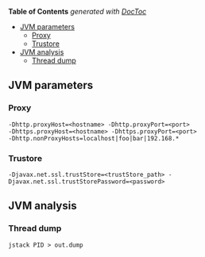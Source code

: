 <!-- START doctoc generated TOC please keep comment here to allow auto update -->
<!-- DON'T EDIT THIS SECTION, INSTEAD RE-RUN doctoc TO UPDATE -->
**Table of Contents**  *generated with [DocToc](https://github.com/thlorenz/doctoc)*

- [JVM parameters](#jvm-parameters)
  - [Proxy](#proxy)
  - [Trustore](#trustore)
- [JVM analysis](#jvm-analysis)
  - [Thread dump](#thread-dump)

<!-- END doctoc generated TOC please keep comment here to allow auto update -->

## JVM parameters

### Proxy

    -Dhttp.proxyHost=<hostname> -Dhttp.proxyPort=<port>
    -Dhttps.proxyHost=<hostname> -Dhttps.proxyPort=<port>
    -Dhttp.nonProxyHosts=localhost|foo|bar|192.168.*

### Trustore

    -Djavax.net.ssl.trustStore=<trustStore_path> -Djavax.net.ssl.trustStorePassword=<password>

## JVM analysis

### Thread dump

    jstack PID > out.dump
